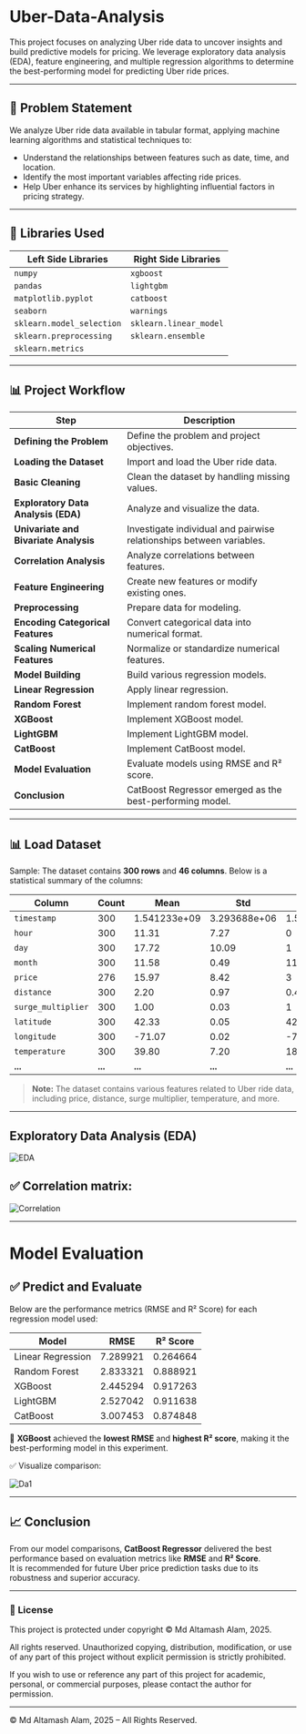 # Uber-Data-Analysis

This project focuses on analyzing Uber ride data to uncover insights and build predictive models for pricing. We leverage exploratory data analysis (EDA), feature engineering, and multiple regression algorithms to determine the best-performing model for predicting Uber ride prices.

---

## 📌 Problem Statement

We analyze Uber ride data available in tabular format, applying machine learning algorithms and statistical techniques to:
- Understand the relationships between features such as date, time, and location.
- Identify the most important variables affecting ride prices.
- Help Uber enhance its services by highlighting influential factors in pricing strategy.

---

## 🧰 Libraries Used

| Left Side Libraries        | Right Side Libraries       |
|----------------------------|----------------------------|
| `numpy`                    | `xgboost`                  |
| `pandas`                   | `lightgbm`                 |
| `matplotlib.pyplot`        | `catboost`                 |
| `seaborn`                  | `warnings`                 |
| `sklearn.model_selection`  | `sklearn.linear_model`     |
| `sklearn.preprocessing`    | `sklearn.ensemble`         |
| `sklearn.metrics`          |                            |



---

## 📊 Project Workflow

| Step                        | Description                                    |
|-----------------------------|------------------------------------------------|
| **Defining the Problem**     | Define the problem and project objectives.     |
| **Loading the Dataset**      | Import and load the Uber ride data.            |
| **Basic Cleaning**           | Clean the dataset by handling missing values.  |
| **Exploratory Data Analysis (EDA)** | Analyze and visualize the data.             |
| **Univariate and Bivariate Analysis** | Investigate individual and pairwise relationships between variables. |
| **Correlation Analysis**     | Analyze correlations between features.         |
| **Feature Engineering**      | Create new features or modify existing ones.   |
| **Preprocessing**            | Prepare data for modeling.                    |
| **Encoding Categorical Features** | Convert categorical data into numerical format. |
| **Scaling Numerical Features** | Normalize or standardize numerical features.   |
| **Model Building**           | Build various regression models.              |
| **Linear Regression**        | Apply linear regression.                      |
| **Random Forest**            | Implement random forest model.                |
| **XGBoost**                  | Implement XGBoost model.                      |
| **LightGBM**                 | Implement LightGBM model.                     |
| **CatBoost**                 | Implement CatBoost model.                     |
| **Model Evaluation**         | Evaluate models using RMSE and R² score.      |
| **Conclusion**               | CatBoost Regressor emerged as the best-performing model. |


---
## 📊 Load Dataset 

Sample: The dataset contains **300 rows** and **46 columns**. Below is a statistical summary of the columns:

| **Column**                 | **Count**   | **Mean**    | **Std**     | **Min**     | **25%**     | **50%**     | **75%**     | **Max**     |
|----------------------------|-------------|-------------|-------------|-------------|-------------|-------------|-------------|-------------|
| `timestamp`                | 300         | 1.541233e+09 | 3.293688e+06 | 1.540000e+09 | 1.540000e+09 | 1.540000e+09 | 1.540000e+09 | 1.550000e+09 |
| `hour`                     | 300         | 11.31       | 7.27        | 0           | 4           | 12          | 18          | 23          |
| `day`                      | 300         | 17.72       | 10.09       | 1           | 13          | 17          | 28          | 30          |
| `month`                    | 300         | 11.58       | 0.49        | 11          | 11          | 12          | 12          | 12          |
| `price`                    | 276         | 15.97       | 8.42        | 3           | 9.5         | 13.5        | 22.5        | 38.5        |
| `distance`                 | 300         | 2.20        | 0.97        | 0.44        | 1.17        | 2.44        | 3.05        | 4.43        |
| `surge_multiplier`         | 300         | 1.00        | 0.03        | 1           | 1           | 1           | 1           | 1.25        |
| `latitude`                 | 300         | 42.33       | 0.05        | 42.21       | 42.34       | 42.35       | 42.36       | 42.37       |
| `longitude`                | 300         | -71.07      | 0.02        | -71.11      | -71.08      | -71.06      | -71.05      | -71.03      |
| `temperature`              | 300         | 39.80       | 7.20        | 18.91       | 37.26       | 40.87       | 43.91       | 57.22       |
| **...**                    | **...**     | **...**     | **...**     | **...**     | **...**     | **...**     | **...**     | **...**     |

> **Note:** The dataset contains various features related to Uber ride data, including price, distance, surge multiplier, temperature, and more.

---

## Exploratory Data Analysis (EDA)

![EDA](https://github.com/user-attachments/assets/2f7abf08-bf65-416f-9c70-64b830b8f2da)

## ✅ Correlation matrix:

![Correlation](https://github.com/user-attachments/assets/1be729cf-9582-4b6e-841c-fcfb9b3050fa)

---

# Model Evaluation

## ✅ Predict and Evaluate

Below are the performance metrics (RMSE and R² Score) for each regression model used:

| Model              | RMSE     | R² Score |
|--------------------|----------|----------|
| Linear Regression  | 7.289921 | 0.264664 |
| Random Forest      | 2.833321 | 0.888921 |
| XGBoost            | 2.445294 | 0.917263 |
| LightGBM           | 2.527042 | 0.911638 |
| CatBoost           | 3.007453 | 0.874848 |

📌 **XGBoost** achieved the **lowest RMSE** and **highest R² score**, making it the best-performing model in this experiment.

✅ Visualize comparison:

![Da1](https://github.com/user-attachments/assets/da7da8f2-c248-43ca-9a47-f985336d33c9)

---

## 📈 Conclusion

From our model comparisons, **CatBoost Regressor** delivered the best performance based on evaluation metrics like **RMSE** and **R² Score**.  
It is recommended for future Uber price prediction tasks due to its robustness and superior accuracy.

---

### 📄 License

This project is protected under copyright © Md Altamash Alam, 2025.

All rights reserved. Unauthorized copying, distribution, modification, or use of any part of this project without explicit permission is strictly prohibited.

If you wish to use or reference any part of this project for academic, personal, or commercial purposes, please contact the author for permission.

---

© Md Altamash Alam, 2025 – All Rights Reserved.
